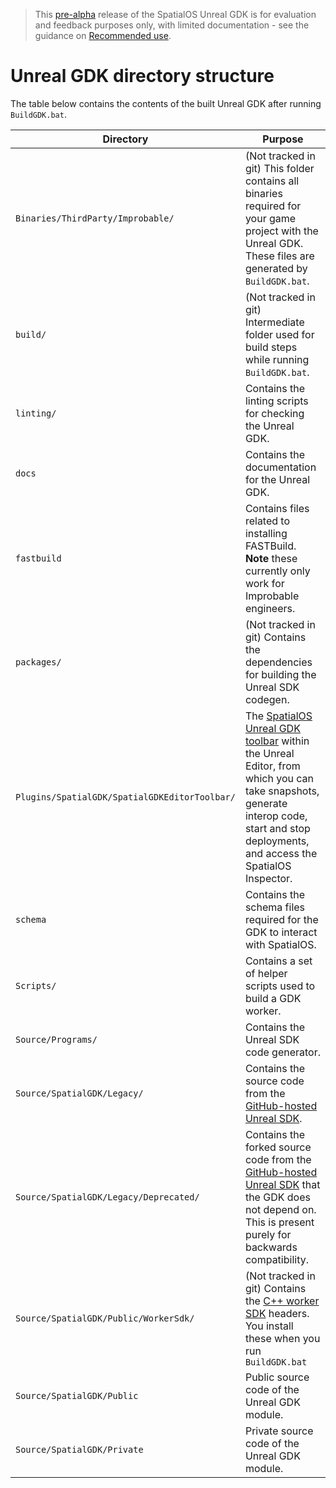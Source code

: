 > This [pre-alpha](https://docs.improbable.io/reference/13.1/shared/release-policy#maturity-stages) release of the SpatialOS Unreal GDK is for evaluation and feedback purposes only, with limited documentation - see the guidance on [Recommended use](/README.md#recommended-use).

# Unreal GDK directory structure
The table below contains the contents of the built Unreal GDK after running `BuildGDK.bat`.

| Directory | Purpose
|-----------|---------
| `Binaries/ThirdParty/Improbable/` | (Not tracked in git) This folder contains all binaries required for your game project with the Unreal GDK. These files are generated by `BuildGDK.bat`.
| `build/` | (Not tracked in git) Intermediate folder used for build steps while running `BuildGDK.bat`.
| `linting/` | Contains the linting scripts for checking the Unreal GDK.
| `docs` | Contains the documentation for the Unreal GDK.
| `fastbuild` | Contains files related to installing FASTBuild. **Note** these currently only work for Improbable engineers.
| `packages/` | (Not tracked in git) Contains the dependencies for building the Unreal SDK codegen.
| `Plugins/SpatialGDK/SpatialGDKEditorToolbar/` | The [SpatialOS Unreal GDK toolbar](./toolbar.md) within the Unreal Editor, from which you can take snapshots, generate interop code, start and stop deployments, and access the SpatialOS Inspector.
| `schema` | Contains the schema files required for the GDK to interact with SpatialOS.
| `Scripts/` | Contains a set of helper scripts used to build a GDK worker.
| `Source/Programs/` | Contains the Unreal SDK code generator.
| `Source/SpatialGDK/Legacy/` | Contains the source code from the [GitHub-hosted Unreal SDK](https://github.com/spatialos/UnrealSDK/tree/master/Game/Source/SpatialOS).
| `Source/SpatialGDK/Legacy/Deprecated/` | Contains the forked source code from the [GitHub-hosted Unreal SDK](https://github.com/spatialos/UnrealSDK/tree/master/Game/Source/SpatialOS) that the GDK does not depend on. This is present purely for backwards compatibility.
| `Source/SpatialGDK/Public/WorkerSdk/` | (Not tracked in git) Contains the [C++ worker SDK](https://docs.improbable.io/reference/13.0/cppsdk/introduction) headers. You install these when you run `BuildGDK.bat`
| `Source/SpatialGDK/Public` | Public source code of the Unreal GDK module.
| `Source/SpatialGDK/Private` | Private source code of the Unreal GDK module.